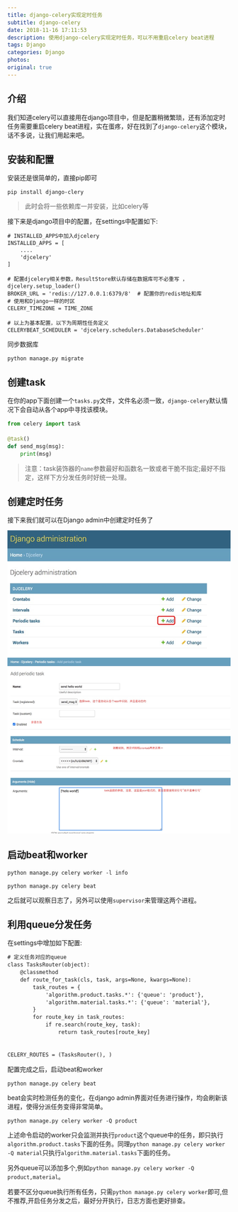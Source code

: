 ```yaml
---
title: django-celery实现定时任务
subtitle: django-celery
date: 2018-11-16 17:11:53
description: 使用django-celery实现定时任务，可以不用重启celery beat进程
tags: Django
categories: Django
photos:
original: true
---
```

## 介绍
我们知道celery可以直接用在django项目中，但是配置稍微繁琐，还有添加定时任务需要重启celery beat进程，实在蛋疼，好在找到了`django-celery`这个模块，话不多说，让我们用起来吧。

## 安装和配置

安装还是很简单的，直接pip即可

```text
pip install django-clery
```

> 此时会将一些依赖库一并安装，比如celery等

接下来是django项目中的配置，在settings中配置如下:

```text
# INSTALLED_APPS中加入djcelery
INSTALLED_APPS = [
    ....
    'djcelery'
]

# 配置djcelery相关参数，ResultStore默认存储在数据库可不必重写 ，
djcelery.setup_loader()
BROKER_URL = 'redis://127.0.0.1:6379/8'  # 配置你的redis地址和库
# 使用和Django一样的时区
CELERY_TIMEZONE = TIME_ZONE

# 以上为基本配置，以下为周期性任务定义
CELERYBEAT_SCHEDULER = 'djcelery.schedulers.DatabaseScheduler'
```

同步数据库

```text
python manage.py migrate
```

## 创建task

在你的app下面创建一个`tasks.py`文件，文件名必须一致，`django-celery`默认情况下会自动从各个app中寻找该模块。

```python
from celery import task

@task()
def send_msg(msg):
    print(msg)
```

> 注意：task装饰器的`name`参数最好和函数名一致或者干脆不指定;最好不指定，这样下方分发任务时好统一处理。

## 创建定时任务

接下来我们就可以在Django admin中创建定时任务了

![](/images/2018-11-16/QQ20170613-215907.jpg)
![](/images/2018-11-16/QQ20170613-220348.jpg)

## 启动beat和worker

```text
python manage.py celery worker -l info
```

```text
python manage.py celery beat
```

之后就可以观察日志了，另外可以使用`supervisor`来管理这两个进程。

## 利用queue分发任务

在settings中增加如下配置:

```reStructuredText
# 定义任务对应的queue
class TasksRouter(object):
    @classmethod
    def route_for_task(cls, task, args=None, kwargs=None):
        task_routes = {
            'algorithm.product.tasks.*': {'queue': 'product'},
            'algorithm.material.tasks.*': {'queue': 'material'},
        }
        for route_key in task_routes:
            if re.search(route_key, task):
                return task_routes[route_key]


CELERY_ROUTES = (TasksRouter(), )
```

配置完成之后，启动beat和worker

```
python manage.py celery beat
```

beat会实时检测任务的变化，在django admin界面对任务进行操作，均会刷新该进程，使得分派任务变得非常简单。

```reStructuredText
python manage.py celery worker -Q product
```

上述命令启动的worker只会监测并执行`product`这个queue中的任务，即只执行`algorithm.product.tasks`下面的任务。同理`python manage.py celery worker -Q material`只执行`algorithm.material.tasks`下面的任务。

另外queue可以添加多个,例如`python manage.py celery worker -Q product,material`。

若要不区分queue执行所有任务，只需`python manage.py celery worker`即可,但不推荐,开启任务分发之后，最好分开执行，日志方面也更好排查。